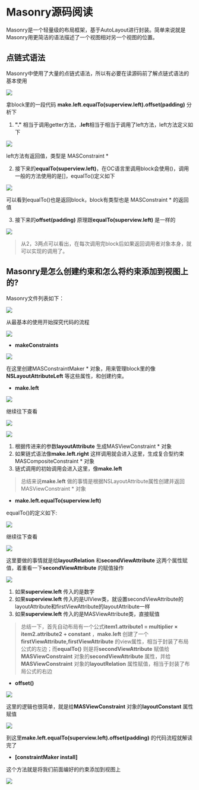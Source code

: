 # Masonry源码阅读
Masonry是一个轻量级的布局框架，基于AutoLayout进行封装。简单来说就是Masonry用更简洁的语法描述了一个视图相对另一个视图的位置。


## 点链式语法

Masonry中使用了大量的点链式语法，所以有必要在读源码前了解点链式语法的基本使用

![](images/Masonry/点链式语法片段1.png)

拿block里的一段代码 **make.left.equalTo(superview.left).offset(padding)** 分析下

1. **"."** 相当于调用getter方法，**.left**相当于相当于调用了left方法，left方法定义如下

![](images/Masonry/点链式语法片段2.png)

left方法有返回值，类型是 MASConstraint *

2. 接下来的**equalTo(superview.left)**，在OC语言里调用block会使用()，调用一般的方法使用的是[]，equalTo()定义如下

![](images/Masonry/点链式语法片段3.png)

可以看到equalTo()也是返回block，block有类型也是 MASConstraint * 的返回值

3. 接下来的**offset(padding)** 原理跟**equalTo(superview.left)** 是一样的

![](images/Masonry/点链式语法片段4.png)

> 从2，3两点可以看出，在每次调用完block后如果返回调用者对象本身，就可以实现的调用了。


## Masonry是怎么创建约束和怎么将约束添加到视图上的?

Masonry文件列表如下：

![](images/Masonry/源码文件.png)

从最基本的使用开始探究代码的流程

![](images/Masonry/点链式语法片段1.png)

- **makeConstraints**

![](images/Masonry/代码流程片段1.png)

在这里创建MASConstraintMaker * 对象，用来管理block里的像**NSLayoutAttributeLeft** 等这些属性，和创建约束。

- **make.left**

![](images/Masonry/点链式语法片段2.png)

继续往下查看

![](images/Masonry/代码流程片段2.png)

![](images/Masonry/代码流程片段3.png)

 1. 根据传进来的参数**layoutAttribute** 生成MASViewConstraint * 对象
 2. 如果链式语法像**make.left.right** 这样调用就会进入这里，生成复合型约束MASCompositeConstraint * 对象
 3. 链式调用的初始调用会进入这里，像**make.left**

> 总结来说**make.left** 做的事情是根据NSLayoutAttribute属性创建并返回MASViewConstraint * 对象

- **make.left.equalTo(superview.left)**

equalTo()的定义如下:

![](images/Masonry/点链式语法片段3.png)

继续往下查看

![](images/Masonry/代码流程片段4.png)

这里要做的事情就是给**layoutRelation** 和**secondViewAttribute** 这两个属性赋值，着重看一下**secondViewAttribute** 的赋值操作

![](images/Masonry/代码流程片段5.png)

 1. 如果**superview.left** 传入的是数字
 2. 如果**superview.left** 传入的是UIView类，就设置secondViewAttribute的layoutAttribute和firstViewAttribute的layoutAttribute一样
 3. 如果**superview.left** 传入的是MASViewAttribute类，直接赋值

> 总结一下，首先自动布局有一个公式**item1.attribute1 = multiplier × item2.attribute2 + constant** ，**make.left** 创建了一个**firstViewAttribute,firstViewAttribute** 的view属性，相当于封装了布局公式的左边；而**equalTo()** 则是将**secondViewAttribute** 赋值给**MASViewConstraint** 对象的**secondViewAttribute** 属性，并给**MASViewConstraint** 对象的**layoutRelation** 属性赋值，相当于封装了布局公式的右边

- **offset()**

![](images/Masonry/点链式语法片段4.png)

这里的逻辑也很简单，就是给**MASViewConstraint** 对象的**layoutConstant** 属性赋值

![](images/Masonry/代码流程片段6.png)

到这里**make.left.equalTo(superview.left).offset(padding)** 的代码流程就解读完了

- **[constraintMaker install]** 

 这个方法就是将我们前面编好的约束添加到视图上
 
![](images/Masonry/代码流程片段7.png) 
